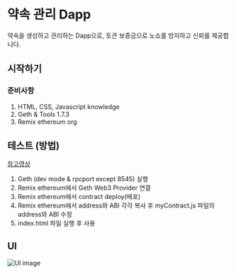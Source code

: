 # 약속 관리 Dapp

약속을 생성하고 관리하는 Dapp으로, 토큰 보증금으로 노쇼를 방지하고 신뢰를 제공합니다.

## 시작하기

### 준비사항

1. HTML, CSS, Javascript knowledge
2. Geth & Tools 1.7.3
3. Remix ethereum org

## 테스트 (방법)

[참고영상](https://youtu.be/jpPDz_KSGAM)

1. Geth (dev mode & rpcport except 8545) 실행
2. Remix ethereum에서 Geth Web3 Provider 연결
3. Remix ethereum에서 contract deploy(배포)
4. Remix ethereum에서 address와 ABI 각각 복사 후 myContract.js 파일의 address와 ABI 수정
5. index.html 파일 실행 후 사용

## UI

![UI image](https://github.com/pby2017/study-apmt-geth-dapp/image/UI.jpg)